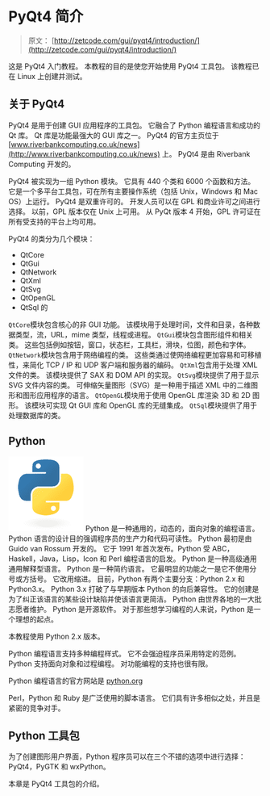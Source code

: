 # PyQt4 简介

> 原文： [http://zetcode.com/gui/pyqt4/introduction/](http://zetcode.com/gui/pyqt4/introduction/)

这是 PyQt4 入门教程。 本教程的目的是使您开始使用 PyQt4 工具包。 该教程已在 Linux 上创建并测试。

## 关于 PyQt4

PyQt4 是用于创建 GUI 应用程序的工具包。 它融合了 Python 编程语言和成功的 Qt 库。 Qt 库是功能最强大的 GUI 库之一。 PyQt4 的官方主页位于 [www.riverbankcomputing.co.uk/news](http://www.riverbankcomputing.co.uk/news) 上。 PyQt4 是由 Riverbank Computing 开发的。

PyQt4 被实现为一组 Python 模块。 它具有 440 个类和 6000 个函数和方法。 它是一个多平台工具包，可在所有主要操作系统（包括 Unix，Windows 和 Mac OS）上运行。 PyQt4 是双重许可的。 开发人员可以在 GPL 和商业许可之间进行选择。 以前，GPL 版本仅在 Unix 上可用。 从 PyQt 版本 4 开始，GPL 许可证在所有受支持的平台上均可用。

PyQt4 的类分为几个模块：

*   QtCore
*   QtGui
*   QtNetwork
*   QtXml
*   QtSvg
*   QtOpenGL
*   QtSql 的

`QtCore`模块包含核心的非 GUI 功能。 该模块用于处理时间，文件和目录，各种数据类型，流，URL，mime 类型，线程或进程。 `QtGui`模块包含图形组件和相关类。 这些包括例如按钮，窗口，状态栏，工具栏，滑块，位图，颜色和字体。 `QtNetwork`模块包含用于网络编程的类。 这些类通过使网络编程更加容易和可移植性，来简化 TCP / IP 和 UDP 客户端和服务器的编码。 `QtXml`包含用于处理 XML 文件的类。 该模块提供了 SAX 和 DOM API 的实现。 `QtSvg`模块提供了用于显示 SVG 文件内容的类。 可伸缩矢量图形（SVG）是一种用于描述 XML 中的二维图形和图形应用程序的语言。 `QtOpenGL`模块用于使用 OpenGL 库渲染 3D 和 2D 图形。 该模块可实现 Qt GUI 库和 OpenGL 库的无缝集成。 `QtSql`模块提供了用于处理数据库的类。

## Python

![python logo](img/bcc161b3a545fd24eb44bc8a4bb5d41d.jpg) Python 是一种通用的，动态的，面向对象的编程语言。 Python 语言的设计目的强调程序员的生产力和代码可读性。 Python 最初是由 Guido van Rossum 开发的。 它于 1991 年首次发布。Python 受 ABC，Haskell，Java，Lisp，Icon 和 Perl 编程语言的启发。 Python 是一种高级通用通用解释型语言。 Python 是一种简约语言。 它最明显的功能之一是它不使用分号或方括号。 它改用缩进。 目前，Python 有两个主要分支：Python 2.x 和 Python3.x。 Python 3.x 打破了与早期版本 Python 的向后兼容性。 它的创建是为了纠正该语言的某些设计缺陷并使该语言更简洁。 Python 由世界各地的一大批志愿者维护。 Python 是开源软件。 对于那些想学习编程的人来说，Python 是一个理想的起点。

本教程使用 Python 2.x 版本。

Python 编程语言支持多种编程样式。 它不会强迫程序员采用特定的范例。 Python 支持面向对象和过程编程。 对功能编程的支持也很有限。

Python 编程语言的官方网站是 [python.org](http://python.org)

Perl，Python 和 Ruby 是广泛使用的脚本语言。 它们具有许多相似之处，并且是紧密的竞争对手。

## Python 工具包

为了创建图形用户界面，Python 程序员可以在三个不错的选项中进行选择：PyQt4，PyGTK 和 wxPython。

本章是 PyQt4 工具包的介绍。